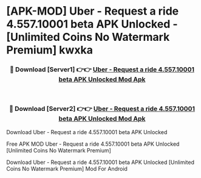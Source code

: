 # [APK-MOD] Uber - Request a ride 4.557.10001 beta APK Unlocked - [Unlimited Coins No Watermark Premium] kwxka



<div align="center">
<h3>🔴 Download [Server1] 👉👉 <a href="https://momento.my/?title=Uber_-_Request_a_ride_4.557.10001_beta_APK_Unlocked">Uber - Request a ride 4.557.10001 beta APK Unlocked Mod Apk</a></h3><br>

<h3>🔴 Download [Server2] 👉👉 <a href="https://momento.my/?title=Uber_-_Request_a_ride_4.557.10001_beta_APK_Unlocked">Uber - Request a ride 4.557.10001 beta APK Unlocked Mod Apk</a></h3>
</div>



Download Uber - Request a ride 4.557.10001 beta APK Unlocked 

Free APK MOD Uber - Request a ride 4.557.10001 beta APK Unlocked [Unlimited Coins No Watermark Premium]

Download Uber - Request a ride 4.557.10001 beta APK Unlocked [Unlimited Coins No Watermark Premium] Mod For Android
